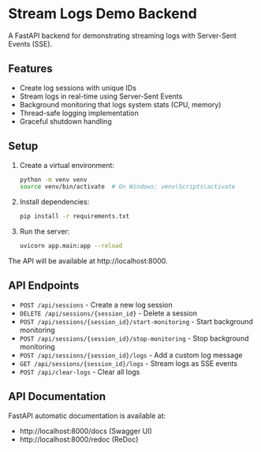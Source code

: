 # Stream Logs Demo Backend

A FastAPI backend for demonstrating streaming logs with Server-Sent Events (SSE).

## Features

- Create log sessions with unique IDs
- Stream logs in real-time using Server-Sent Events
- Background monitoring that logs system stats (CPU, memory)
- Thread-safe logging implementation
- Graceful shutdown handling

## Setup

1. Create a virtual environment:
   ```bash
   python -m venv venv
   source venv/bin/activate  # On Windows: venv\Scripts\activate
   ```

2. Install dependencies:
   ```bash
   pip install -r requirements.txt
   ```

3. Run the server:
   ```bash
   uvicorn app.main:app --reload
   ```

The API will be available at http://localhost:8000.

## API Endpoints

- `POST /api/sessions` - Create a new log session
- `DELETE /api/sessions/{session_id}` - Delete a session
- `POST /api/sessions/{session_id}/start-monitoring` - Start background monitoring
- `POST /api/sessions/{session_id}/stop-monitoring` - Stop background monitoring
- `POST /api/sessions/{session_id}/logs` - Add a custom log message
- `GET /api/sessions/{session_id}/logs` - Stream logs as SSE events
- `POST /api/clear-logs` - Clear all logs

## API Documentation

FastAPI automatic documentation is available at:
- http://localhost:8000/docs (Swagger UI)
- http://localhost:8000/redoc (ReDoc)